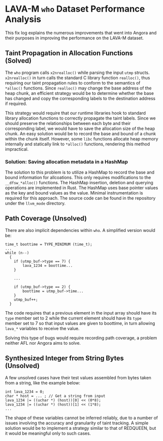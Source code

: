 # LAVA-M `who` Dataset Performance Analysis

This fix log explains the numerous improvements that went into Angora and their
purposes in improving the performance on the LAVA-M dataset.

## Taint Propagation in Allocation Functions (Solved)

The `who` program calls `x2nrealloc()` while parsing the input `utmp` structs.
`x2nrealloc()` in turn calls the standard C library function `realloc()`, thus
requiring our taint propagation rules to conform to the semantics of `*alloc()`
functions. Since `realloc()` may change the base address of the heap chunk, an
efficient strategy would be to determine whether the base has changed and copy 
the corresponding labels to the destination address if required.

This strategy would require that our runtime libraries hook to standard library
allocation functions to correctly propagate the taint labels. Since we should 
preserve the relationships between each byte and their corresponding label, we
would have to save the allocation size of the heap chunk. An easy solution 
would be to record the base and bound of a chunk within the chunk itself. 
However, some `libc` functions allocate heap memory internally and statically
link to `*alloc()` functions, rendering this method impractical.

### Solution: Saving allocation metadata in a HashMap

The solution to this problem is to utilize a HashMap to record the 
base and bound information for allcoations. This only requires modifications to
the `__dfsw_*alloc()` functions. The HashMap insertion, deletion and querying 
operations are implemented in Rust. The HashMap uses base pointer values as the
key and bound values as the value. Minimal instrumentation is required for this 
approach. The source code can be found in the repository under the `llvm_mode`
directory. 

## Path Coverage (Unsolved)

There are also implicit dependencies within `who`. A simplified version would 
be:

```
time_t boottime = TYPE_MINIMUM (time_t);
...
while (n--)
  {
    if (utmp_buf->type == 7) {
        lava_1234 = boottime...
    }

    ...
    
    if (utmp_buf->type == 2) {
        boottime = utmp_buf->time...
    }
    utmp_buf++;
  }
```

The code requires that a previous element in the input array should have its 
`type` member set to 2 while the current element should have its `type` member
set to 7 so that input values are given to boottime, in turn allowing `lava_*` 
variables to receive the value. 

Solving this type of bugs would require recording path coverage, a problem
neither AFL nor Angora aims to solve.

## Synthesized Integer from String Bytes (Unsolved)

A few unsolved cases have their test values assembled from bytes taken from a 
string, like the example below:

```
int lava_1234 = 0;
char * host = ... ; // Get a string from input
lava_1234 |= ((uchar *) (host))[0] << (0*8);
lava_1234 |= ((uchar *) (host))[1] << (1*8);
...
```

The shape of these variables cannot be inferred reliably, due to a number of 
issues involving the accuracy and granularity of taint tracking. A simple 
solution would be to implement a strategy similar to that of REDQUEEN, but it
would be meaningful only to such cases.


